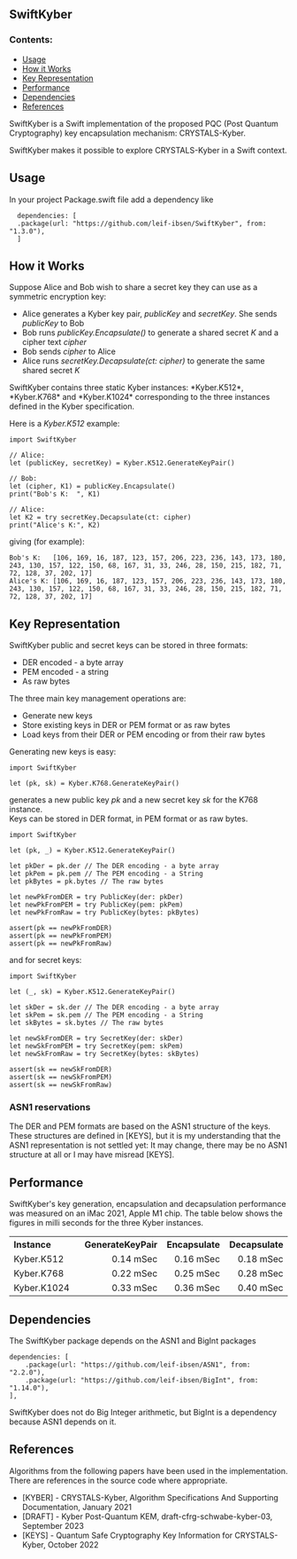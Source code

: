 <h2><b>SwiftKyber</b></h2>
<h3><b>Contents:</b></h3>
<ul>
<li><a href="#use">Usage</a></li>
<li><a href="#basic">How it Works</a></li>
<li><a href="#key">Key Representation</a></li>
<li><a href="#perf">Performance</a></li>
<li><a href="#dep">Dependencies</a></li>
<li><a href="#ref">References</a></li>
</ul>
SwiftKyber is a Swift implementation of the proposed PQC (Post Quantum Cryptography)
key encapsulation mechanism: CRYSTALS-Kyber.

SwiftKyber makes it possible to explore CRYSTALS-Kyber in a Swift context.
<h2 id="use"><b>Usage</b></h2>
In your project Package.swift file add a dependency like<br/>

	  dependencies: [
	  .package(url: "https://github.com/leif-ibsen/SwiftKyber", from: "1.3.0"),
	  ]
<h2 id="basic"><b>How it Works</b></h2>
Suppose Alice and Bob wish to share a secret key they can use as a symmetric encryption key:<br/>
<ul>
<li>Alice generates a Kyber key pair, <i>publicKey</i> and <i>secretKey</i>. She sends <i>publicKey</i> to Bob</li>
<li>Bob runs <i>publicKey.Encapsulate()</i> to generate a shared secret <i>K</i> and a cipher text <i>cipher</i></li>
<li>Bob sends <i>cipher</i> to Alice</li>
<li>Alice runs <i>secretKey.Decapsulate(ct: cipher)</i> to generate the same shared secret <i>K</i></li>
</ul>
SwiftKyber contains three static Kyber instances: *Kyber.K512*, *Kyber.K768* and *Kyber.K1024*
corresponding to the three instances defined in the Kyber specification.<br/>

Here is a *Kyber.K512* example:

    import SwiftKyber

    // Alice:
    let (publicKey, secretKey) = Kyber.K512.GenerateKeyPair()
    
    // Bob:
    let (cipher, K1) = publicKey.Encapsulate()
    print("Bob's K:  ", K1)
    
    // Alice:
    let K2 = try secretKey.Decapsulate(ct: cipher)
    print("Alice's K:", K2)

giving (for example):

    Bob's K:   [106, 169, 16, 187, 123, 157, 206, 223, 236, 143, 173, 180, 243, 130, 157, 122, 150, 68, 167, 31, 33, 246, 28, 150, 215, 182, 71, 72, 128, 37, 202, 17]
    Alice's K: [106, 169, 16, 187, 123, 157, 206, 223, 236, 143, 173, 180, 243, 130, 157, 122, 150, 68, 167, 31, 33, 246, 28, 150, 215, 182, 71, 72, 128, 37, 202, 17]

<h2 id="key"><b>Key Representation</b></h2>
SwiftKyber public and secret keys can be stored in three formats:
<ul>
<li>DER encoded - a byte array</li>
<li>PEM encoded - a string</li>
<li>As raw bytes</li>
</ul>
The three main key management operations are:
<ul>
<li>Generate new keys</li>
<li>Store existing keys in DER or PEM format or as raw bytes</li>
<li>Load keys from their DER or PEM encoding or from their raw bytes</li>
</ul>
Generating new keys is easy:

    import SwiftKyber
    
    let (pk, sk) = Kyber.K768.GenerateKeyPair()

generates a new public key *pk* and a new secret key *sk* for the K768 instance.<br/>
Keys can be stored in DER format, in PEM format or as raw bytes.

    import SwiftKyber
    
    let (pk, _) = Kyber.K512.GenerateKeyPair()
    
    let pkDer = pk.der // The DER encoding - a byte array
    let pkPem = pk.pem // The PEM encoding - a String
    let pkBytes = pk.bytes // The raw bytes
    
    let newPkFromDER = try PublicKey(der: pkDer)
    let newPkFromPEM = try PublicKey(pem: pkPem)
    let newPkFromRaw = try PublicKey(bytes: pkBytes)
    
    assert(pk == newPkFromDER)
    assert(pk == newPkFromPEM)
    assert(pk == newPkFromRaw)

and for secret keys:

    import SwiftKyber
    
    let (_, sk) = Kyber.K512.GenerateKeyPair()
    
    let skDer = sk.der // The DER encoding - a byte array
    let skPem = sk.pem // The PEM encoding - a String
    let skBytes = sk.bytes // The raw bytes
    
    let newSkFromDER = try SecretKey(der: skDer)
    let newSkFromPEM = try SecretKey(pem: skPem)
    let newSkFromRaw = try SecretKey(bytes: skBytes)
    
    assert(sk == newSkFromDER)
    assert(sk == newSkFromPEM)
    assert(sk == newSkFromRaw)

<h3><b>ASN1 reservations</b></h3>
The DER and PEM formats are based on the ASN1 structure of the keys.
These structures are defined in [KEYS], but it is my understanding that the ASN1 representation is not settled yet:
It may change, there may be no ASN1 structure at all or I may have misread [KEYS].

<h2 id="perf"><b>Performance</b></h2>
SwiftKyber's key generation, encapsulation and decapsulation performance was measured on an iMac 2021, Apple M1 chip.
The table below shows the figures in milli seconds for the three Kyber instances.
<table width="75%">
<tr><th align="left" width="25%">Instance</th><th align="right" width="25%">GenerateKeyPair</th><th align="right" width="20%">Encapsulate</th><th align="right" width="20%">Decapsulate</th></tr>
<tr><td>Kyber.K512</td><td align="right">0.14 mSec</td><td align="right">0.16 mSec</td><td align="right">0.18 mSec</td></tr>
<tr><td>Kyber.K768</td><td align="right">0.22 mSec</td><td align="right">0.25 mSec</td><td align="right">0.28 mSec</td></tr>
<tr><td>Kyber.K1024</td><td align="right">0.33 mSec</td><td align="right">0.36 mSec</td><td align="right">0.40 mSec</td></tr>
</table>

<h2 id="dep"><b>Dependencies</b></h2>
The SwiftKyber package depends on the ASN1 and BigInt packages

    dependencies: [
        .package(url: "https://github.com/leif-ibsen/ASN1", from: "2.2.0"),
        .package(url: "https://github.com/leif-ibsen/BigInt", from: "1.14.0"),
    ],
    
SwiftKyber does not do Big Integer arithmetic, but BigInt is a dependency because ASN1 depends on it.

<h2 id="ref"><b>References</b></h2>

Algorithms from the following papers have been used in the implementation.
There are references in the source code where appropriate.

<ul>
<li>[KYBER] - CRYSTALS-Kyber, Algorithm Specifications And Supporting Documentation, January 2021</li>
<li>[DRAFT] - Kyber Post-Quantum KEM, draft-cfrg-schwabe-kyber-03, September 2023</li>
<li>[KEYS] - Quantum Safe Cryptography Key Information for CRYSTALS-Kyber, October 2022</li>
</ul>
